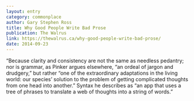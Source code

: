 ```yaml
---
layout: entry
category: commonplace
author: Gary Stephen Ross
title: Why Good People Write Bad Prose
publication: The Walrus
link: https://thewalrus.ca/why-good-people-write-bad-prose/
date: 2014-09-23
---
```


“Because clarity and consistency are not the same as needless pedantry; nor is grammar, as Pinker argues elsewhere, “an ordeal of jargon and drudgery,” but rather “one of the extraordinary adaptations in the living world: our species’ solution to the problem of getting complicated thoughts from one head into another.” Syntax he describes as “an app that uses a tree of phrases to translate a web of thoughts into a string of words.”